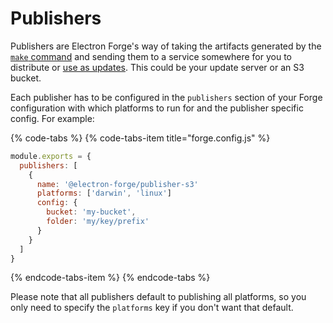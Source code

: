 # Publishers

Publishers are Electron Forge's way of taking the artifacts generated by the [`make` command](../makers/) and sending them to a service somewhere for you to distribute or [use as updates](../auto-update.md). This could be your update server or an S3 bucket.

Each publisher has to be configured in the `publishers` section of your Forge configuration with which platforms to run for and the publisher specific config. For example:

{% code-tabs %}
{% code-tabs-item title="forge.config.js" %}
```javascript
module.exports = {
  publishers: [
    {
      name: '@electron-forge/publisher-s3'
      platforms: ['darwin', 'linux']
      config: {
        bucket: 'my-bucket',
        folder: 'my/key/prefix'
      }
    }
  ]
}
```
{% endcode-tabs-item %}
{% endcode-tabs %}

Please note that all publishers default to publishing all platforms, so you only need to specify the `platforms` key if you don't want that default.

